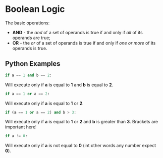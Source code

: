 # Boolean Logic
The basic operations:  
* **AND** - the *and* of a set of operands is true if and only if *all* of its operands are true;
* **OR** - the *or* of a set of operands is true if and only if *one or more* of its operands is true.  

## Python Examples
```python
if a == 1 and b == 2:
```
Will execute only if **a** is equal to **1** and **b** is equal to **2**.

```python
if a == 1 or a == 2:
```
Will execute only if **a** is equal to **1** or **2**.

```python
if (a == 1 or a == 2) and b > 3:
```
Will execute only if **a** is equal to **1** or **2** and **b** is greater than **3**. Brackets are important here!

```python
if a != 0:
```
Will execute only if **a** is not equal to **0** (int other words any number expect **0**).

